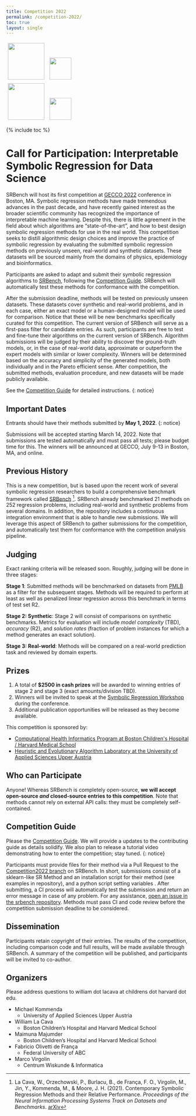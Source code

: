 ```yaml
---
title: Competition 2022
permalink: /competition-2022/
toc: true
layout: single
---
```

<style>
img {
    height: 100px;
    margin: 5px;
}
</style>

<a href="http://www.chip.org" ><img style="float:center;" src="../assets/chip-logo_0.png"></a>
<a href="http://www.chip.org" ><img style="float:center; height:60px;" src="../assets/bch-hvd.png"></a>
<br>
<a href="https://pure.fh-ooe.at/en/projects/heuristiclab" ><img style="float:center;" src="../assets/20211004_HEAL-Logo_v7.png"></a>
<a href="https://pure.fh-ooe.at/en/projects/heuristiclab" ><img style="float:center;height:60px;" src="../assets/uasau.png"></a>

{% include toc %}

# Call for Participation: Interpretable Symbolic Regression for Data Science


SRBench will host its first competition at [GECCO 2022](https://gecco-2022.sigevo.org/) conference in Boston, MA. 
Symbolic regression methods have made tremendous advances in the past decade, and have recently gained interest as the broader scientific community has recognized the importance of interpretable machine learning. 
Despite this, there is little agreement in the field about which algorithms are “state-of-the-art”, and how to best design symbolic regression methods for use in the real world. 
This competition seeks to distill algorithmic design choices and improve the practice of symbolic regression by evaluating the submitted symbolic regression methods on previously unseen, real-world and synthetic datasets. 
These datasets will be sourced mainly from the domains of physics, epidemiology and bioinformatics.

Participants are asked to adapt and submit their symbolic regression algorithms to [SRBench](https://github.com/cavalab/srbench), following the [Competition Guide](/srbench/competition-guide/). 
SRBench will automatically test these methods for conformance with the competition.

After the submission deadline, methods will be tested on previously unseen datasets. 
These datasets cover synthetic and real-world problems, and in each case, either an exact model or a human-designed model will be used for comparison. 
Notice that these will be new benchmarks specifically curated for this competition. 
The current version of SRBench will serve as a first-pass filter for candidate entries. 
As such, participants are free to test and fine-tune their algorithms on the current version of SRBench. 
Algorithm submissions will be judged by their ability to discover the ground-truth models, or, in the case of real-world data, approximate or outperform the expert models with similar or lower complexity.
Winners will be determined based on the accuracy and simplicity of the generated models, both individually and in the Pareto efficient sense. 
After competition, the submitted methods, evaluation procedure, and new datasets will be made publicly available.

See the [Competition Guide](/srbench/competition-guide/) for detailed instructions. 
{: notice}

## Important Dates

Entrants should have their methods submitted by **May 1, 2022**. 
{: notice}

Submissions will be accepted starting March 14, 2022.
Note that submissions are tested automatically and must pass all tests; please budget time for this. 
The winners will be announced at GECCO, July 9-13 in Boston, MA, and online.

## Previous History

This is a new competition, but is based upon the recent work of several symbolic regression researchers to build a comprehensive benchmark framework called [SRBench](cavalab.org/srbench) [^1].
SRBench already benchmarked 21 methods on 252 regression problems, including real-world and synthetic problems from several domains. 
In addition, the repository includes a continuous integration environment that is able to handle new submissions. 
We will leverage this aspect of SRBench to gather submissions for the competition, and automatically test them for conformance with the competition analysis pipeline.

[^1]: La Cava, W., Orzechowski, P., Burlacu, B., de França, F. O., Virgolin, M., Jin, Y., Kommenda, M., & Moore, J. H. (2021). Contemporary Symbolic Regression Methods and their Relative Performance. _Proceedings of the Neural Information Processing Systems Track on Datasets and Benchmarks_. [arXiv](https://arxiv.org/abs/2107.14351)


## Judging

Exact ranking criteria will be released soon. 
Roughly, judging will be done in three stages:

**Stage 1**: Submitted methods will be benchmarked on datasets from [PMLB](http://github.com/EpistasisLab/pmlb) as a filter for the subsequent stages. 
Methods will be required to perform at least as well as penalized linear regression across this benchmark in terms of test set R2. 

**Stage 2: Synthetic**: Stage 2 will consist of comparisons on synthetic benchmarks. Metrics for evaluation will include *model complexity* (TBD), *accuracy* (R2), and *solution rates* (fraction of problem instances for which a method generates an exact solution). 

**Stage 3: Real-world**: Methods will be compared on a real-world prediction task and reviewed by domain experts. 


## Prizes

1. A total of **$2500 in cash prizes** will be awarded to winning entries of stage 2 and stage 3 (exact amounts/division TBD).
2. Winners will be invited to speak at the [Symbolic Regression Workshop](https://gecco-2022.sigevo.org/Workshops#SymReg) during the conference. 
3. Additional publication opportunities will be released as they become available.

This competition is sponsored by:

- [Computational Health Informatics Program at Boston Children's Hospital / Harvard Medical School](http://www.chip.org)
- [Heuristic and Evolutionary Algorithm Laboratory at the University of Applied Sciences Upper Austria](https://pure.fh-ooe.at/en/projects/heuristiclab)


## Who can Participate

Anyone! 
Whereas SRBench is completely open-source, **we will accept open-source _and_ closed-source entries to this competition**. 
Note that methods cannot rely on external API calls: they must be completely self-contained. 

## Competition Guide 

Please the [Competition Guide](/srbench/competition-guide/). 
We will provide a updates to the contributing guide as details solidify.
We also plan to release a tutorial video demonstrating how to enter the competition; stay tuned.
{: notice}

Participants must provide files for their method via a Pull Request to the [Competition2022 branch](https://github.com/cavalab/srbench/tree/Competition2022) on SRBench. 
In short, submissions consist of a sklearn-like SR Method and an installation script for their method (see examples in repository), and a python script setting variables . 
After submitting, a CI process will automatically test the submission and return an error message in case of any problem. 
For any assistance, [open an issue in the srbench repository](http://github.com/cavalab/srbench/issues).
Methods must pass CI and code review before the competition submission deadline to be considered.


## Dissemination

Participants retain copyright of their entries. 
The results of the competition, including comparison code and full results, will be made available through SRBench.
A summary of the competition will be published, and participants will be invited to co-author. 

## Organizers

Please address questions to william dot lacava at childrens dot harvard dot edu. 

- Michael Kommenda
    - University of Applied Sciences Upper Austria
- William La Cava
    - Boston Children’s Hospital and Harvard Medical School
- Maimuna Majumder
    - Boston Children’s Hospital and Harvard Medical School
- Fabricio Olivetti de França
    - Federal University of ABC
- Marco Virgolin
    - Centrum Wiskunde & Informatica
